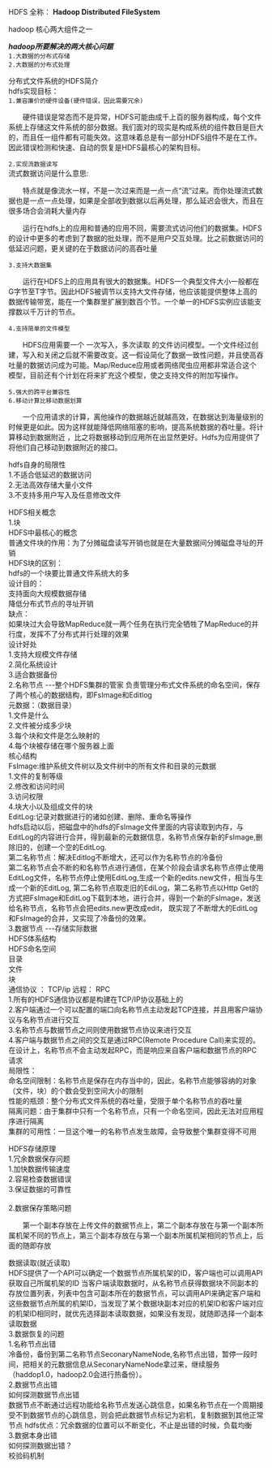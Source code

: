
HDFS 全称： __Hadoop Distributed FileSystem__

hadoop 核心两大组件之一<br>

***hadoop所要解决的两大核心问题***<br>
	`1.大数据的分布式存储`<br>
	`2.大数据的分布式处理`<br>

分布式文件系统的HDFS简介<br>
	hdfs实现目标：<br>
		`1.兼容廉价的硬件设备(硬件错误，因此需要冗余)`<br>
			<p style="text-indent:2em">硬件错误是常态而不是异常，HDFS可能由成千上百的服务器构成，每个文件系统上存储这文件系统的部分数据。我们面对的现实是构成系统的组件数目是巨大的，而且任一组件都有可能失效。这意味着总是有一部分HDFS组件不是在工作。因此错误检测和快速、自动的恢复是HDFS最核心的架构目标。</p>
		`2.实现流数据读写`<br>
		流式数据访问是什么意思:<br>
		<p style="text-indent:2em">特点就是像流水一样，不是一次过来而是一点一点“流”过来。而你处理流式数据也是一点一点处理，如果是全部收到数据以后再处理，那么延迟会很大，而且在很多场合会消耗大量内存</p>
		<p style="text-indent:2em">运行在hdfs上的应用和普通的应用不同，需要流式访问他们的数据集。HDFS的设计中更多的考虑到了数据的批处理，而不是用户交互处理。比之前数据访问的低延迟问题，更关键的在于数据访问的高吞吐量</p>
		`3.支持大数据集`<br>
		<p style="text-indent:2em">运行在HDFS上的应用具有很大的数据集。HDFS一个典型文件大小一般都在G字节至T字节。因此HDFS被调节以支持大文件存储，他应该能提供整体上高的数据传输带宽，能在一个集群里扩展到数百个节。一个单一的HDFS实例应该能支撑数以千万计的节点。</p>
		`4.支持简单的文件模型`<br>
		<p style="text-indent:2em">HDFS应用需要一个 一次写入，多次读取 的文件访问模型。一个文件经过创建，写入和关闭之后就不需要改变。这一假设简化了数据一致性问题，并且使高吞吐量的数据访问成为可能。Map/Reduce应用或者网络爬虫应用都非常适合这个模型，目前还有个计划在将来扩充这个模型，使之支持文件的附加写操作。</p>
		`5.强大的跨平台兼容性`<br>
		`6.移动计算比移动数据划算`<br>
		<p style="text-indent:2em">一个应用请求的计算，离他操作的数据越近就越高效，在数据达到海量级别的时候更是如此。因为这样就能降低网络阻塞的影响，提高系统数据的吞吐量。将计算移动到数据附近 ，比之将数据移动到应用所在出显然更好。Hdfs为应用提供了将他们自己移动到数据附近的接口。</p>
	hdfs自身的局限性<br>
		1.不适合低延迟的数据访问<br>
		2.无法高效存储大量小文件<br>
		3.不支持多用户写入及任意修改文件<br>


HDFS相关概念<br>
	1.块<br>
		HDFS中最核心的概念<br>
		普通文件块的作用：为了分摊磁盘读写开销也就是在大量数据间分摊磁盘寻址的开销<br>
		HDFS块的区别：<br>
			hdfs的一个块要比普通文件系统大的多<br>
		设计目的：<br>
			支持面向大规模数据存储<br>
			降低分布式节点的寻址开销<br>
		 缺点：<br>
			如果块过大会导致MapReduce就一两个任务在执行完全牺牲了MapReduce的并行度，发挥不了分布式并行处理的效果<br>
		设计好处<br>
			1.支持大规模文件存储<br>
			2.简化系统设计<br>
			3.适合数据备份<br>
	2.名称节点 ---整个HDFS集群的管家  负责管理分布式文件系统的命名空间，保存了两个核心的数据结构，即FsImage和Editlog<br>
		元数据：（数据目录）<br>
			1.文件是什么<br>
			2.文件被分成多少块<br>
			3.每个块和文件是怎么映射的<br>
			4.每个块被存储在哪个服务器上面<br>
		核心结构<br>
			FsImage:维护系统文件树以及文件树中的所有文件和目录的元数据<br>
				1.文件的复制等级<br>
				2.修改和访问时间<br>
				3.访问权限<br>
				4.块大小以及组成文件的块<br>
			EditLog:记录对数据进行的诸如创建、删除、重命名等操作<br>
			hdfs启动以后，把磁盘中的hdfs的FsImage文件里面的内容读取到内存，与EditLog的内容进行合并，得到最新的元数据信息，名称节点保存新的FsImage,删除旧的，创建一个空的EditLog.<br>
		第二名称节点：解决Editlog不断增大，还可以作为名称节点的冷备份<br>
			  第二名称节点会不断的和名称节点进行通信，在某个阶段会请求名称节点停止使用EditLog文件，名称节点停止使用EditLog,生成一个新的edits.new文件，相当与生成一个新的EditLog,
			  第二名称节点取走旧的EdiLog，第二名称节点以Http Get的方式把FsImage和EditLog下载到本地，进行合并，得到一个新的FsImage，发送给名称节点，名称节点会把edits.new更改成edit，
			  既实现了不断增大的EditLog和FsImage的合并，又实现了冷备份的效果。<br>
	3.数据节点 ---存储实际数据		 <br>
HDFS体系结构<br>
	HDFS命名空间<br>
		目录<br>
		文件<br>
		块<br>
	通信协议 ： TCP/ip  远程： RPC<br>
		1.所有的HDFS通信协议都是构建在TCP/IP协议基础上的<br>
		2.客户端通过一个可以配置的端口向名称节点主动发起TCP连接，并且用客户端协议与名称节点进行交互<br>
		3.名称节点与数据节点之间则使用数据节点协议来进行交互<br>
		4.客户端与数据节点之间的交互是通过RPC(Remote Procedure Call)来实现的。在设计上，名称节点不会主动发起RPC，而是响应来自客户端和数据节点的RPC请求<br>
	局限性：<br>
		命名空间限制：名称节点是保存在内存当中的，因此，名称节点能够容纳的对象（文件，块）的个数会受到空间大小的限制<br>
		性能的瓶颈：整个分布式文件系统的吞吐量，受限于单个名称节点的吞吐量<br>
		隔离问题：由于集群中只有一个名称节点，只有一个命名空间，因此无法对应用程序进行隔离<br>
		集群的可用性：一旦这个唯一的名称节点发生故障，会导致整个集群变得不可用<br>

HDFS存储原理<br>
	1.冗余数据保存问题<br>
		1.加快数据传输速度<br>
		2.容易检查数据错误<br>
		3.保证数据的可靠性	<br>	
	2.数据保存策略问题<br>
		<p style="text-indent:2em">第一个副本存放在上传文件的数据节点上，第二个副本存放在与第一个副本所属机架不同的节点上，第三个副本存放在与第一个副本所属机架相同的节点上，后面的随即存放<p>
		数据读取(就近读取)<br>
			HDFS提供了一个API可以确定一个数据节点所属机架的ID，客户端也可以调用API获取自己所属机架的ID
			当客户端读取数据时，从名称节点获得数据块不同副本的存放位置列表，列表中包含可副本所在的数据节点，可以调用API来确定客户端和这些数据节点所属的机架ID，当发现了某个数据块副本对应的机架ID和客户端对应的机架ID相同时，就优先选择副本读取数据，如果没有发现，就随即选择一个副本读取数据<br>
	3.数据恢复的问题		<br>
		1.名称节点出错<br>
			冷备份，备份到第二名称节点SeconaryNameNode,名称节点出错，暂停一段时间，把相关的元数据信息从SeconaryNameNode拿过来，继续服务（haddop1.0，hadoop2.0会进行热备份）。<br>
		2.数据节点出错<br>
			如何探测数据节点出错<br>
				数据节点不断通过远程功能给名称节点发送心跳信息，如果名称节点在一个周期接受不到数据节点的心跳信息，则会把此数据节点标记为宕机，复制数据到其他正常节点
			 hdfs优点：冗余数据的位置可以不断变化，不止是出错的时候，负载均衡<br>
		3.数据本身出错<br>
			如何探测数据出错？<br>
				校验码机制













